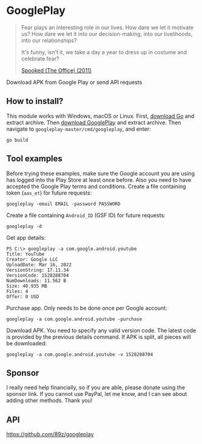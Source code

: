 # GooglePlay

> Fear plays an interesting role in our lives. How dare we let it motivate us?
> How dare we let it into our decision-making, into our livelihoods, into our
> relationships?
>
> It's funny, isn't it, we take a day a year to dress up in costume and
> celebrate fear?
>
> [Spooked (The Office) (2011)](//youtube.com/watch?v=9Ex4UcLaYNc)

Download APK from Google Play or send API requests

## How to install?

This module works with Windows, macOS or Linux. First, [download Go][2] and
extract archive. Then [download&nbsp;GooglePlay][3] and extract archive. Then
navigate to `googleplay-master/cmd/googleplay`, and enter:

~~~
go build
~~~

[2]://go.dev/dl
[3]://github.com/89z/googleplay/archive/refs/heads/master.zip

## Tool examples

Before trying these examples, make sure the Google account you are using has
logged into the Play&nbsp;Store at least once before. Also you need to have
accepted the Google Play terms and conditions. Create a file containing token
(`aas_et`) for future requests:

~~~
googleplay -email EMAIL -password PASSWORD
~~~

Create a file containing `Android_ID` (GSF ID) for future requests:

~~~
googleplay -d
~~~

Get app details:

~~~
PS C:\> googleplay -a com.google.android.youtube
Title: YouTube
Creator: Google LLC
UploadDate: Mar 16, 2022
VersionString: 17.11.34
VersionCode: 1528288704
NumDownloads: 11.562 B
Size: 40.935 MB
Files: 4
Offer: 0 USD
~~~

Purchase app. Only needs to be done once per Google account:

~~~
googleplay -a com.google.android.youtube -purchase
~~~

Download APK. You need to specify any valid version code. The latest code is
provided by the previous details command. If APK is split, all pieces will be
downloaded:

~~~
googleplay -a com.google.android.youtube -v 1528288704
~~~

## Sponsor

I really need help financially, so if you are able, please donate using the
sponsor link. If you cannot use PayPal, let me know, and I can see about adding
other methods. Thank you!

## API

https://github.com/89z/googleplay
